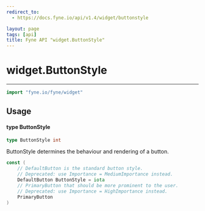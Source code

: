```yaml
---
redirect_to:
  - https://docs.fyne.io/api/v1.4/widget/buttonstyle

layout: page
tags: [api]
title: Fyne API "widget.ButtonStyle"
---
```



# widget.ButtonStyle
---
```go
import "fyne.io/fyne/widget"
```

## Usage

#### type ButtonStyle

```go
type ButtonStyle int
```

ButtonStyle determines the behaviour and rendering of a button.

```go
const (
	// DefaultButton is the standard button style.
	// Deprecated: use Importance = MediumImportance instead.
	DefaultButton ButtonStyle = iota
	// PrimaryButton that should be more prominent to the user.
	// Deprecated: use Importance = HighImportance instead.
	PrimaryButton
)
```
